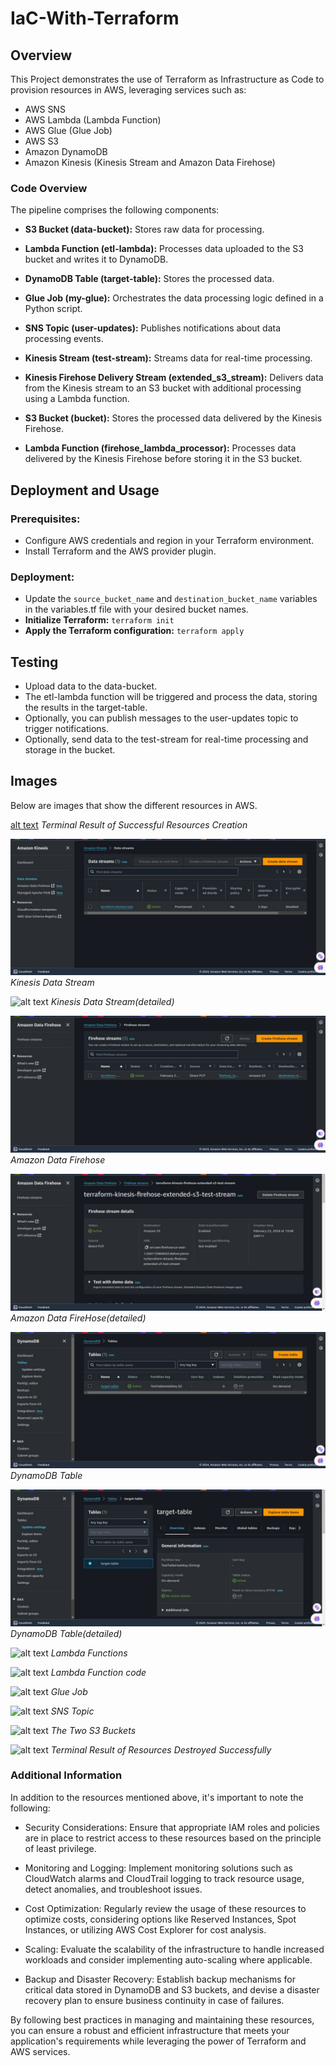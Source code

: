 # IaC-With-Terraform

## Overview

This Project demonstrates the use of Terraform as Infrastructure as Code to provision resources in AWS, leveraging services such as:
-  AWS SNS
-  AWS Lambda (Lambda Function)
-  AWS Glue (Glue Job)
-  AWS S3
-  Amazon DynamoDB
-  Amazon Kinesis (Kinesis Stream and Amazon Data Firehose)



### Code Overview
The pipeline comprises the following components:

- **S3 Bucket (data-bucket):** Stores raw data for processing.

- **Lambda Function (etl-lambda):** Processes data uploaded to the S3 bucket and writes it to DynamoDB.

- **DynamoDB Table (target-table):** Stores the processed data.

- **Glue Job (my-glue):** Orchestrates the data processing logic defined in a Python script.

- **SNS Topic (user-updates):** Publishes notifications about data processing events.

- **Kinesis Stream (test-stream):** Streams data for real-time processing.

- **Kinesis Firehose Delivery Stream (extended_s3_stream):** Delivers data from the Kinesis stream to an S3 bucket with additional processing using a Lambda function.

- **S3 Bucket (bucket):** Stores the processed data delivered by the Kinesis Firehose.

- **Lambda Function (firehose_lambda_processor):** Processes data delivered by the Kinesis Firehose before storing it in the S3 bucket.


## Deployment and Usage
### Prerequisites:
- Configure AWS credentials and region in your Terraform environment.
- Install Terraform and the AWS provider plugin.
### Deployment:
- Update the `source_bucket_name` and `destination_bucket_name` variables in the variables.tf file with your desired bucket names.
- **Initialize Terraform:** `terraform init`
- **Apply the Terraform configuration:** `terraform apply`

## Testing
- Upload data to the data-bucket.
- The etl-lambda function will be triggered and process the data, storing the results in the target-table.
- Optionally, you can publish messages to the user-updates topic to trigger notifications.
- Optionally, send data to the test-stream for real-time processing and storage in the bucket.


## Images
Below are images that show the different resources in AWS.

[alt text](images/image.png)
*Terminal Result of Successful Resources Creation*

![alt text](images/image-1.png)
*Kinesis Data Stream*

![alt text](images/image-2.png)
*Kinesis Data Stream(detailed)*

![alt text](images/image-3.png)
*Amazon Data Firehose*

![alt text](images/image-4.png)
*Amazon Data FireHose(detailed)*

![alt text](images/image-5.png)
*DynamoDB Table*

![alt text](images/image-6.png)
*DynamoDB Table(detailed)*

![alt text](images/image-7.png)
*Lambda Functions*

![alt text](images/image-8.png)
*Lambda Function code*

![alt text](images/image-9.png)
*Glue Job*

![alt text](images/image-10.png)
*SNS Topic*

![alt text](images/image-11.png)
*The Two S3 Buckets*

![alt text](images/image-12.png)
*Terminal Result of Resources Destroyed Successfully*


### Additional Information

In addition to the resources mentioned above, it's important to note the following:

- Security Considerations: Ensure that appropriate IAM roles and policies are in place to restrict access to these resources based on the principle of least privilege.

- Monitoring and Logging: Implement monitoring solutions such as CloudWatch alarms and CloudTrail logging to track resource usage, detect anomalies, and troubleshoot issues.

- Cost Optimization: Regularly review the usage of these resources to optimize costs, considering options like Reserved Instances, Spot Instances, or utilizing AWS Cost Explorer for cost analysis.

- Scaling: Evaluate the scalability of the infrastructure to handle increased workloads and consider implementing auto-scaling where applicable.

- Backup and Disaster Recovery: Establish backup mechanisms for critical data stored in DynamoDB and S3 buckets, and devise a disaster recovery plan to ensure business continuity in case of failures.

By following best practices in managing and maintaining these resources, you can ensure a robust and efficient infrastructure that meets your application's requirements while leveraging the power of Terraform and AWS services.
